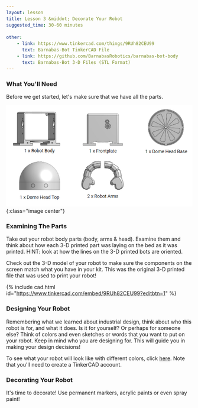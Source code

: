 ```yaml
---
layout: lesson
title: Lesson 3 &middot; Decorate Your Robot
suggested_time: 30-60 minutes

other:
    - link: https://www.tinkercad.com/things/9RUh82CEU99
      text: Barnabas-Bot TinkerCAD File
    - link: https://github.com/BarnabasRobotics/barnabas-bot-body
      text: Barnabas-Bot 3-D Files (STL Format)
---
```




### What You'll Need

Before we get started, let's make sure that we have all the parts.

![fig 3.0](fig-3_0.png){:class="image center"}

### Examining The Parts

Take out your robot body parts (body, arms & head). Examine them and think about how each 3-D printed part was laying on the bed as it was printed. HINT: look at how the lines on the 3-D printed bots are oriented.

Check out the 3-D model of your robot to make sure the components on the screen match what you have in your kit. This was the original 3-D printed file that was used to print your robot!

{% include cad.html id="https://www.tinkercad.com/embed/9RUh82CEU99?editbtn=1" %}

### Designing Your Robot
Remembering what we learned about industrial design, think about who this robot is for, and what it does. Is it for yourself? Or perhaps for someone else? Think of colors and even sketches or words that you want to put on your robot. Keep in mind who you are designing for. This will guide you in making your design decisions!

To see what your robot will look like with different colors, click <a href="https://www.tinkercad.com/things/9RUh82CEU99" target="_blank">here</a>. Note that you'll need to create a TinkerCAD account.

### Decorating Your Robot
It's time to decorate!  Use permanent markers, acrylic paints or even spray paint!



